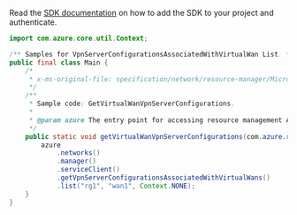 Read the [SDK documentation](https://github.com/Azure/azure-sdk-for-java/blob/azure-resourcemanager_2.12.0/sdk/resourcemanager/azure-resourcemanager/README.md) on how to add the SDK to your project and authenticate.

```java
import com.azure.core.util.Context;

/** Samples for VpnServerConfigurationsAssociatedWithVirtualWan List. */
public final class Main {
    /*
     * x-ms-original-file: specification/network/resource-manager/Microsoft.Network/stable/2021-05-01/examples/GetVirtualWanVpnServerConfigurations.json
     */
    /**
     * Sample code: GetVirtualWanVpnServerConfigurations.
     *
     * @param azure The entry point for accessing resource management APIs in Azure.
     */
    public static void getVirtualWanVpnServerConfigurations(com.azure.resourcemanager.AzureResourceManager azure) {
        azure
            .networks()
            .manager()
            .serviceClient()
            .getVpnServerConfigurationsAssociatedWithVirtualWans()
            .list("rg1", "wan1", Context.NONE);
    }
}
```
